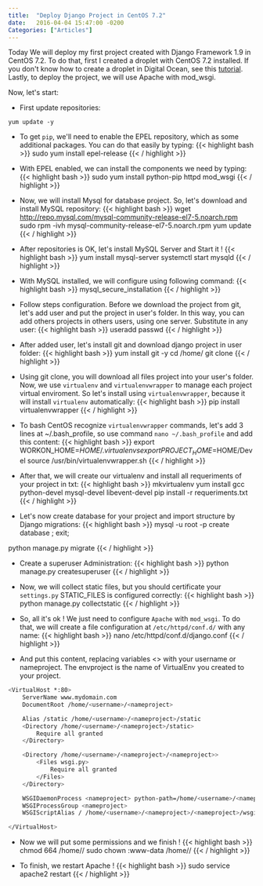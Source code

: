 ```yaml
---
title:  "Deploy Django Project in CentOS 7.2"
date:   2016-04-04 15:47:00 -0200
Categories: ["Articles"]
---
```


Today We will deploy my first project created with Django Framework 1.9 in CentOS 7.2. To do that, first I created a droplet with CentOS 7.2 installed. If you don't know how to create a droplet in Digital Ocean, see this <a href="https://www.digitalocean.com/community/tutorials/how-to-create-your-first-digitalocean-droplet-virtual-server" target="_blank">tutorial</a>. Lastly, to deploy the project, we will use Apache with mod_wsgi.

Now, let's start:

- First update repositories:
```bashrc
yum update -y
```

- To get `pip`, we'll need to enable the EPEL repository, which as some additional packages. You can do that easily by typing:
{{< highlight bash >}}
sudo yum install epel-release
{{< / highlight >}}

- With EPEL enabled, we can install the components we need by typing:
{{< highlight bash >}}
sudo yum install python-pip httpd mod_wsgi 
{{< / highlight >}}

- Now, we will install Mysql for database project. So, let's download and install MySQL repository:
{{< highlight bash >}}
wget http://repo.mysql.com/mysql-community-release-el7-5.noarch.rpm
sudo rpm -ivh mysql-community-release-el7-5.noarch.rpm
yum update
{{< / highlight >}}

- After repositories is OK, let's install MySQL Server and Start it !
{{< highlight bash >}}
yum install mysql-server
systemctl start mysqld
{{< / highlight >}}

- With MySQL installed, we will configure using following command:
{{< highlight bash >}}
mysql_secure_installation
{{< / highlight >}}

- Follow steps configuration. Before we download the project from git, let's add user and put the project in user's folder. In this way, you can add others projects in others users, using one server. Substitute <username> in any user:
{{< highlight bash >}}
useradd <username>
passwd <username>
{{< / highlight >}}

- After added user, let's install git and download django project in user folder:
{{< highlight bash >}}
yum install git -y
cd /home/<username>
git clone <URL-Repository>
{{< / highlight >}}

- Using git clone, you will download all files project into your user's folder. Now, we use `virtualenv` and `virtualenvwrapper` to manage each project virtual enviroment. So let's install using `virtualenvwrapper`, because it will install `virtualenv` automatically:
{{< highlight bash >}}
pip install virtualenvwrapper
{{< / highlight >}}

- To bash CentOS recognize `virtualenvwrapper` commands, let's add 3 lines at ~/.bash_profile, so use command `nano ~/.bash_profile` and add this content:
{{< highlight bash >}}
export WORKON_HOME=$HOME/.virtualenvs
export PROJECT_HOME=$HOME/Devel
source /usr/bin/virtualenvwrapper.sh
{{< / highlight >}}

- After that, we will create our virtualenv and install all requeriments of your project in txt:
{{< highlight bash >}}
mkvirtualenv <nameproject>
yum install gcc python-devel mysql-devel libevent-devel
pip install -r requeriments.txt
{{< / highlight >}}

- Let's now create database for your project and import structure by Django migrations:
{{< highlight bash >}}
mysql -u root -p<PASSWORD>
	create database <databasename>;
	exit;

python manage.py migrate
{{< / highlight >}}

- Create a superuser Administration:
{{< highlight bash >}}
python manage.py createsuperuser
{{< / highlight >}}

- Now, we will collect static files, but you should certificate your `settings.py` STATIC_FILES is configured correctly:
{{< highlight bash >}}
python manage.py collectstatic
{{< / highlight >}}

- So, all it's ok ! We just need to configure `Apache` with `mod_wsgi`. To do that, we will create a file configuration at `/etc/httpd/conf.d/` with any name:
{{< highlight bash >}}
nano /etc/httpd/conf.d/django.conf
{{< / highlight >}}

- And put this content, replacing variables <> with your username or nameproject. The envproject is the name of VirtualEnv you created to your project.

```bash {linenos=inline}
<VirtualHost *:80>
    ServerName www.mydomain.com
    DocumentRoot /home/<username>/<nameproject>

    Alias /static /home/<username>/<nameproject>/static
    <Directory /home/<username>/<nameproject>/static>
        Require all granted
    </Directory>

    <Directory /home/<username>/<nameproject>/<nameproject>>
        <Files wsgi.py>
            Require all granted
        </Files>
    </Directory>

    WSGIDaemonProcess <nameproject> python-path=/home/<username>/<nameproject>:/<username>/.envs/<envproject>/lib/python2.7/site-packages
    WSGIProcessGroup <nameproject>
    WSGIScriptAlias / /home/<username>/<nameproject>/<nameproject>/wsgi.py

</VirtualHost>
```

- Now we will put some permissions and we finish !
{{< highlight bash >}}
chmod 664 /home/<username>/<nameproject>
sudo chown :www-data /home/<username>/<nameproject>
{{< / highlight >}}

- To finish, we restart Apache !
{{< highlight bash >}}
sudo service apache2 restart
{{< / highlight >}}
